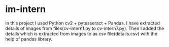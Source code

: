 # im-intern
In this project I used Python cv2 + pytesseract + Pandas.
I have extracted details of images from files(cv-intern1.py to cv-intern7.py).
Then I added the details which is extracted from images to as csv file(details.csv) with the help of pandas library.


